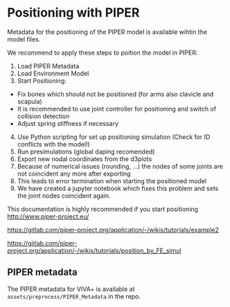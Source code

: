 # Positioning with PIPER

Metadata for the positioning of the PIPER model is available wihtin the model files. 

We recommend to apply these steps to poition the model in PIPER:
1. Load PIPER Metadata
2. Load Environment Model
3. Start Positioning:
* Fix bones which should not be positioned (for arms also clavicle and scapula) 
* It is recommended to use joint controller for positioning and switch of collision detection
* Adjust spring stiffness if necessary
4. Use Python scripting for set up positioning simulation (Check for ID conflicts with the model!)
5. Run presimulations (global daping recomended)
6. Export new nodal coordinates from the d3plots
7. Because of numerical issues (rounding, …) the nodes of some joints are not coincident any more after exporting
8. This leads to error termination when starting the positioned model
9. We have created a jupyter notebook which fixes this problem and sets the joint nodes coincident again.  


This documentation is highly recommended if you start positioning 
http://www.piper-project.eu/

https://gitlab.com/piper-project.org/application/-/wikis/tutorials/example2

https://gitlab.com/piper-project.org/application/-/wikis/tutorials/position_by_FE_simul


## PIPER metadata

The PIPER metadata for VIVA+ is available at `assets/preprocess/PIPER_Metadata` in the repo.